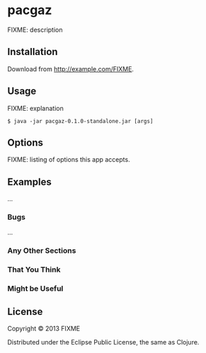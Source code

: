 # pacgaz

FIXME: description

## Installation

Download from http://example.com/FIXME.

## Usage

FIXME: explanation

    $ java -jar pacgaz-0.1.0-standalone.jar [args]

## Options

FIXME: listing of options this app accepts.

## Examples

...

### Bugs

...

### Any Other Sections
### That You Think
### Might be Useful

## License

Copyright © 2013 FIXME

Distributed under the Eclipse Public License, the same as Clojure.
